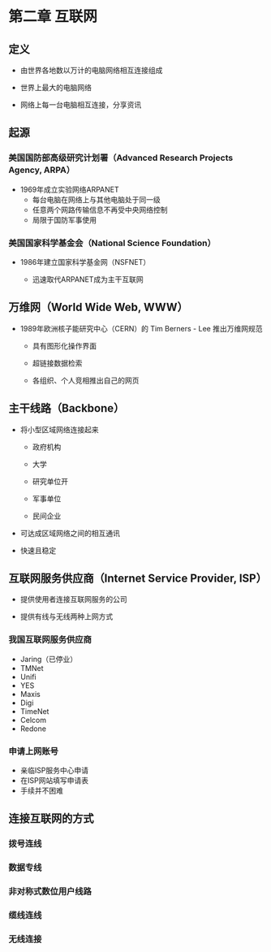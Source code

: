 # 第二章 互联网

## 定义

- 由世界各地数以万计的电脑网络相互连接组成

- 世界上最大的电脑网络

- 网络上每一台电脑相互连接，分享资讯

## 起源

### 美国国防部高级研究计划署（Advanced Research Projects Agency, ARPA）

- 1969年成立实验网络ARPANET
	- 每台电脑在网络上与其他电脑处于同一级
	- 任意两个网路传输信息不再受中央网络控制
	- 局限于国防军事使用

### 美国国家科学基金会（National Science Foundation）

- 1986年建立国家科学基金网（NSFNET）

	- 迅速取代ARPANET成为主干互联网

## 万维网（World Wide Web, WWW）

- 1989年欧洲核子能研究中心（CERN）的 Tim Berners - Lee 推出万维网规范

  - 具有图形化操作界面

  - 超链接数据检索

  - 各组织、个人竞相推出自己的网页

## 主干线路（Backbone）

- 将小型区域网络连接起来

  - 政府机构

  - 大学

  - 研究单位开

  - 军事单位

  - 民间企业


- 可达成区域网络之间的相互通讯

- 快速且稳定

## 互联网服务供应商（Internet Service Provider, ISP）

- 提供使用者连接互联网服务的公司

- 提供有线与无线两种上网方式

### 我国互联网服务供应商

- Jaring（已停业）
- TMNet
- Unifi
- YES
- Maxis
- Digi
- TimeNet
- Celcom
- Redone

### 申请上网账号

- 亲临ISP服务中心申请
- 在ISP网站填写申请表
- 手续并不困难

## 连接互联网的方式

### 拨号连线

### 数据专线

### 非对称式数位用户线路

### 缆线连线

### 无线连接
